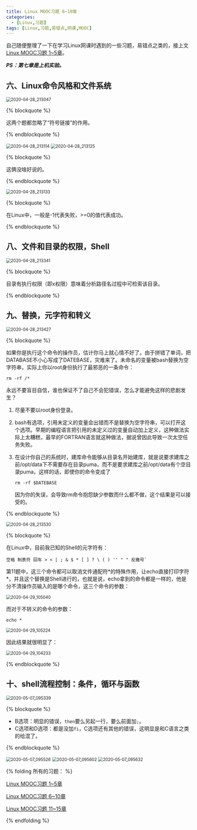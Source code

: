 ```yaml
---
title: Linux MOOC习题 6~10章
categories:
  - [Linux,习题]
tags: [Linux,习题,易错点,网课,MOOC]
---
```


自己随便整理了一下在学习Linux网课时遇到的一些习题，易错点之类的，接上文[Linux MOOC习题 1~5章](/2020/04/28/Linux-MOOC习题-1~5章/)。



<!-- more -->



***PS：第七章是上机实验。***



## 六、Linux命令风格和文件系统

<img src="https://gitee.com/wxy_666/images/raw/master/20200429102845.jpg" alt="2020-04-28_213047" style="zoom:80%;" />

{% blockquote %}

这两个题都忽略了“符号链接”的作用。

{% endblockquote %}

<img src="https://gitee.com/wxy_666/images/raw/master/20200429103011.jpg" alt="2020-04-28_213114" style="zoom:80%;" />

<img src="https://gitee.com/wxy_666/images/raw/master/20200429103030.jpg" alt="2020-04-28_213125" style="zoom:80%;" />

{% blockquote %}

这俩没啥好说的。

{% endblockquote %}

<img src="https://gitee.com/wxy_666/images/raw/master/20200429103227.jpg" alt="2020-04-28_213133" style="zoom:80%;" />

{% blockquote %}

在Linux中，一般是-1代表失败，>=0的值代表成功。

{% endblockquote %}

## 八、文件和目录的权限，Shell

<img src="https://gitee.com/wxy_666/images/raw/master/20200429103454.jpg" alt="2020-04-28_213341" style="zoom:80%;" />

{% blockquote %}

目录有执行权限（即x权限）意味着分析路径名过程中可检索该目录。

{% endblockquote %}

## 九、替换，元字符和转义

<img src="https://gitee.com/wxy_666/images/raw/master/20200429103639.jpg" alt="2020-04-28_213427" style="zoom:80%;" />

{% blockquote %}

如果你是执行这个命令的操作员，估计你马上就心情不好了。由于拼错了单词，把DATABASE不小心写成了DATEBASE，灾难来了。未命名的变量被bash替换为空字符串，实际上你以root身份执行了最邪恶的一条命令：

```shell
rm -rf /*
```


永远不要盲目自信，谁也保证不了自己不会犯错误，怎么才能避免这样的悲剧发生？

1. 尽量不要以root身份登录。

2. bash有选项，引用未定义的变量会出错而不是替换为空字符串，可以打开这个选项。早期的编程语言把引用的未定义过的变量自动加上定义，这种做法实际上太糟糕，最早的FORTRAN语言就这种做法，据说曾因此导致一次太空任务失败。

3. 在设计你自己的系统时，建库命令能够从目录名开始建库，就是说要求建库之前/opt/data下不需要存在目录puma，而不是要求建库之前/opt/data有个空目录puma，这样的话，即使你的命令变成了

   ```shell
   rm -rf $DATEBASE
   ```

   因为你的失误，会导致rm命令抱怨缺少参数而什么都不做，这个结果是可以接受的。
   

{% endblockquote %}

<img src="https://gitee.com/wxy_666/images/raw/master/20200429103652.jpg" alt="2020-04-28_213530" style="zoom:80%;" />

{% blockquote %}

在Linux中，目前我已知的Shell的元字符有：

```shell
空格 制表符 回车 > < | ; & $ * [ ] ? \ ( ) '' " " 反撇号`
```

第11题中，这三个命令都可以取消文件通配符\*的特殊作用，让echo直接打印字符\*，并且这个替换是Shell进行的，也就是说，echo拿到的命令都是一样的，他是分不清操作员输入的是哪个命令，这三个命令的参数：

<img src="https://gitee.com/wxy_666/images/raw/master/20200429105050.jpg" alt="2020-04-29_105040" style="zoom:80%;" />

而对于不转义的命令的参数：

```shell
echo *
```

<img src="https://gitee.com/wxy_666/images/raw/master/20200429105236.jpg" alt="2020-04-29_105224" style="zoom:80%;" />

因此结果就很明显了：

<img src="https://gitee.com/wxy_666/images/raw/master/20200429104247.jpg" alt="2020-04-29_104233" style="zoom:80%;" />

{% endblockquote %}



## 十、shell流程控制：条件，循环与函数

<img src="https://gitee.com/wxy_666/images/raw/master/20200507100115.jpg" alt="2020-05-07_095339" style="zoom:80%;" />

{% blockquote %}

- B选项：明显的错误，`then`要么另起一行，要么前面加`;`。
- C选项和D选项：都是没加`fi`，C选项还有其他的错误，这明显是和C语言之类的给混了。

{% endblockquote %}

<img src="https://gitee.com/wxy_666/images/raw/master/20200507101924.jpg" alt="2020-05-07_095526" style="zoom:80%;" />



<img src="https://gitee.com/wxy_666/images/raw/master/20200507102056.jpg" alt="2020-05-07_095602" style="zoom:80%;" />



<img src="https://gitee.com/wxy_666/images/raw/master/20200507102115.jpg" alt="2020-05-07_095632" style="zoom:80%;" />





{% folding 所有的习题： %}

[Linux MOOC习题 1~5章](/2020/04/28/Linux-MOOC习题-1~5章/)

[Linux MOOC习题 6~10章](/2020/04/29/Linux-MOOC习题-6~10章/)

[Linux MOOC习题 11~15章](/2020/05/07/Linux-MOOC习题-11~15章/)

{% endfolding %}

